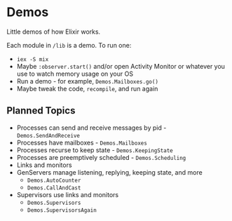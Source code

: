# Demos

Little demos of how Elixir works.

Each module in `/lib` is a demo. To run one:

- `iex -S mix`
- Maybe `:observer.start()` and/or open Activity Monitor or whatever you use to watch memory usage on your OS
- Run a demo - for example, `Demos.Mailboxes.go()`
- Maybe tweak the code, `recompile`, and run again

## Planned Topics

- Processes can send and receive messages by pid - `Demos.SendAndReceive`
- Processes have mailboxes - `Demos.Mailboxes`
- Processes recurse to keep state - `Demos.KeepingState`
- Processes are preemptively scheduled - `Demos.Scheduling`
- Links and monitors
- GenServers manage listening, replying, keeping state, and more
  - `Demos.AutoCounter`
  - `Demos.CallAndCast`
- Supervisors use links and monitors
  - `Demos.Supervisors`
  - `Demos.SupervisorsAgain`
